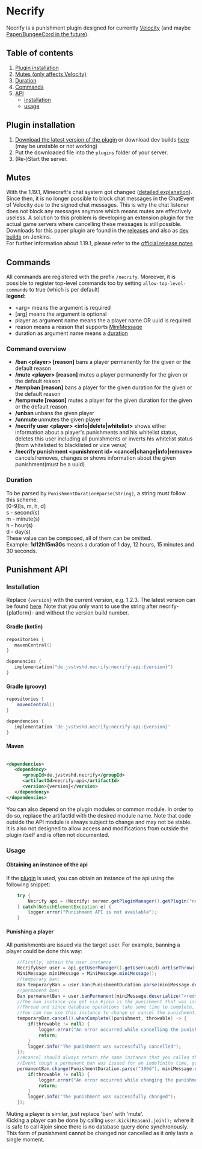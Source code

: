# Necrify

Necrify is a punishment plugin designed for currently
[Velocity](https://velocitypowered.com) (and
maybe [Paper/BungeeCord in the future](https://github.com/users/JvstvsHD/projects/5)).<br>

## Table of contents

1. [Plugin installation](#plugin-installation)
2. [Mutes (only affects Velocity)](#mutes)
3. [Duration](#duration)
4. [Commands](#commands)
5. [API](#punishment-api)
    * [installation](#installation)
    * [usage](#usage)

## Plugin installation

1. [Download the latest version of the plugin](https://hangar.papermc.io/JvstvsHD/Necrify) or download dev
   builds [here](https://ci.jvstvshd.de/job/Necrify/) (may be unstable or not working)
2. Put the downloaded file into the ```plugins``` folder of your server.
3. (Re-)Start the server.

## Mutes

With the 1.19.1, Minecraft's chat system got
changed ([detailed explanation](https://gist.github.com/kennytv/ed783dd244ca0321bbd882c347892874)).
Since then, it is no longer possible to block chat messages in the ChatEvent of Velocity due to the signed chat
messages.
This is why the chat listener does not block any messages anymore which means mutes are effectively useless. A solution
to this problem is developing an extension plugin for the actual game servers where cancelling these messages is still
possible. Downloads for this paper plugin are found in
the [releases](https://github.com/JvstvsHD/necrify/releases/latest) and also
as [dev builds](https://ci.jvstvshd.de/job/Necrify/) on Jenkins.<br>
For further information about 1.19.1, please refer to
the [official release notes](https://www.minecraft.net/en-us/article/minecraft-java-edition-1-19-1)

## Commands
All commands are registered with the prefix `/necrify`. Moreover, it is possible to register top-level commands too by 
setting `allow-top-level-commands` to true (which is per default)<br>
<b>legend:</b>

- \<arg\> means the argument is required
- \[arg\] means the argument is optional
- player as argument name means the a player name OR uuid is required
- reason means a reason that supports [MiniMessage](https://docs.advntr.dev/minimessage/format.html)
- duration as argument name means a [duration](#duration)

### Command overview

- **/ban \<player\> \[reason\]** bans a player permanently for the given or the default reason
- **/mute \<player\> \[reason\]** mutes a player permanently for the given or the default reason
- **/tempban <player> <duration> [reason]** bans a player for the given duration for the given or the default reason
- **/tempmute <player> <duration> [reason]** mutes a player for the given duration for the given or the default reason
- **/unban <player>** unbans the given player
- **/unmute <player>** unmutes the given player
- **/necrify user \<player\> \<info|delete|whitelist\>** shows either information about a player's punishments and his whitelist status,
  deletes this user including all punishments or inverts his whitelist status (from whitelisted to blacklisted or vice versa) 
- **/necrify punishment \<punishment id\> <cancel|change|info|remove>** cancels/removes, changes or shows information about the
  given punishment(must be a uuid)

### Duration

To be parsed by `PunishmentDuration#parse(String)`, a string must follow this scheme:<br>
[0-9][s, m, h, d]<br>
s - second(s)<br>
m - minute(s)<br>
h - hour(s)<br>
d - day(s)<br>
These value can be composed, all of them can be omitted.<br>
Example: <b>1d12h15m30s</b> means a duration of 1 day, 12 hours, 15 minutes and 30 seconds.

## Punishment API

### Installation

Replace ```{version}``` with the current version, e.g. 1.2.3. The latest version can be found [here](https://ci.jvstvshd.de/job/Necrify/lastSuccessfulBuild/).
Note that you only want to use the string after necrify-{platform}- and without the version build number.

#### Gradle (kotlin)

```kotlin
repositories {
   mavenCentral()
}

depenencies {
   implementation("de.jvstvshd.necrify:necrify-api:{version}")
}
```

#### Gradle (groovy)

```groovy
repositories {
    mavenCentral()
}

dependencies {
   implementation 'de.jvstvshd.necrify:necrify-api:{version}'
}
```

#### Maven

```xml

<dependencies>
   <dependency>
      <groupId>de.jvstvshd.necrify</groupId>
      <artifactId>necrify-api</artifactId>
      <version>{version}</version>
   </dependency>
</dependencies>
```

You can also depend on the plugin modules or common module. In order to do so, replace the artifactId with the desired module name. 
Note that code outside the API module is always subject to change and may not be stable. It is also not designed to allow
access and modifications from outside the plugin itself and is often not documented.

### Usage

#### Obtaining an instance of the api

If the [plugin](#plugin-installation) is used, you can obtain an instance of the api using the following snippet:

```java
    try {
        Necrify api = (Necrify) server.getPluginManager().getPlugin("necrify").orElseThrow().getInstance().orElseThrow();
    } catch(NoSuchElementException e) {
        logger.error("Punishment API is not available");
    }
```

#### Punishing a player

All punishments are issued via the target user. For example, banning a player could be done this way:

```java
    //Firstly, obtain the user instance
    NecrifyUser user = api.getUserManager().getUser(uuid).orElseThrow(() -> new NoSuchElementException("User not found"));
    MiniMessage miniMessage = MiniMessage.miniMessage();
    //temporary ban:
    Ban temporaryBan = user.ban(PunishmentDuration.parse(miniMessage.deserialize("<red>You broke the server's rules! Don't cheat!"), PunishmentDuration.parse("1d"))).join();//1d equals 1 day, the duration is relative to the current time until the punishment is imposed.
    //permanent ban:
    Ban permanentBan = user.banPermanent(miniMessage.deserialize("<red>You broke the server's rules again! You are not allowed to join someday again!")).join();
    //The ban instance you get via #join is the punishment that was issued. Note that using #join blocks the current 
    //Thread and since database operations take some time to complete, it is recommended to use #whenComplete or other.
    //You can now use this instance to change or cancel the punishment:
    temporaryBan.cancel().whenComplete((punishment, throwable) -> {
        if(throwable != null) {
            logger.error("An error occurred while cancelling the punishment", throwable);
            return;
        }
        logger.info("The punishment was successfully cancelled");
    });
    //#cancel should always return the same instance that you called the method on
    //Event tough a permanent ban was issued for an indefinite time, you can still change the duration and the reason:        
    permanentBan.change(PunishmentDuration.parse("300d"), miniMessage.deseriaize("<green>Okay, you may join again in 300 days!")).whenComplete((punishment, throwable) -> {
        if(throwable != null) {
            logger.error("An error occurred while changing the punishment", throwable);
            return;
        }
        logger.info("The punishment was successfully changed");
    });
```
Muting a player is similar, just replace 'ban' with 'mute'.<br>
Kicking a player can be done by calling `user.kick(Reason).join();` where it is safe to call #join since there is no 
database query done synchronously. This form of punishment cannot be changed nor cancelled as it only lasts a single moment.<br>